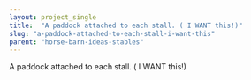 ```yaml
---
layout: project_single
title:  "A paddock attached to each stall. ( I WANT this!)"
slug: "a-paddock-attached-to-each-stall-i-want-this"
parent: "horse-barn-ideas-stables"
---
```

A paddock attached to each stall. ( I WANT this!)